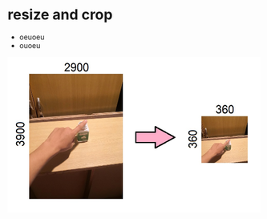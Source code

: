 # resize and crop
* oeuoeu
* ouoeu

![alt text](https://github.com/s0ngkran/server/blob/master/image_augment/ex_img_augment.png)
